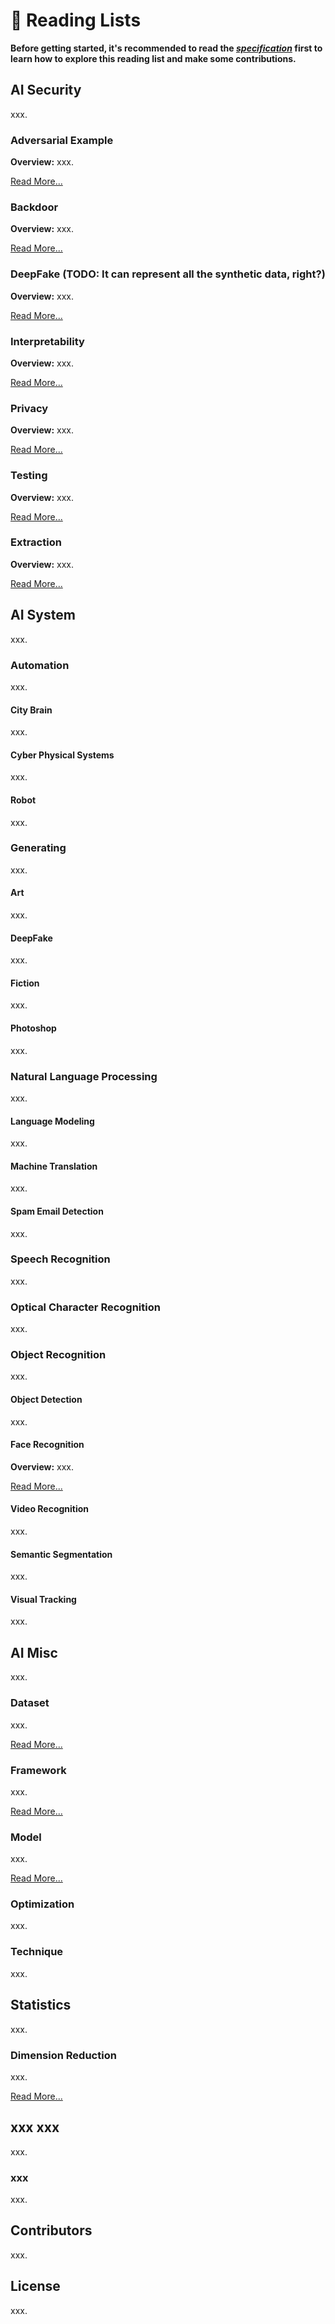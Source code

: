 # 📖 Reading Lists

**Before getting started, it's recommended to read the [_specification_](./specification.md) first to learn how to explore this reading list and make some contributions.**

## AI Security

xxx.

### Adversarial Example

**Overview:** xxx.

[Read More...](./ai-security/adversarial-example/README.md)

### Backdoor

**Overview:** xxx.

[Read More...](./ai-security/backdoor/README.md)

### DeepFake (TODO: It can represent all the synthetic data, right?)

**Overview:** xxx.

[Read More...](./ai-security/deepfake/README.md)

### Interpretability

**Overview:** xxx.

[Read More...](./ai-security/interpretability/README.md)

### Privacy

**Overview:** xxx.

[Read More...](./ai-security/privacy/README.md)

### Testing

**Overview:** xxx.

[Read More...](./ai-security/testing/README.md)

### Extraction

**Overview:** xxx.

[Read More...](./ai-security/extraction/README.md)

## AI System

xxx.

### Automation

xxx.

#### City Brain

xxx.

#### Cyber Physical Systems

xxx.

#### Robot

xxx.

### Generating

xxx.

#### Art

xxx.

#### DeepFake

xxx.

#### Fiction

xxx.

#### Photoshop

xxx.

### Natural Language Processing

xxx.

#### Language Modeling

xxx.

#### Machine Translation

xxx.

#### Spam Email Detection

xxx.

### Speech Recognition

xxx.

### Optical Character Recognition

xxx.

### Object Recognition

xxx.

#### Object Detection

xxx.

#### Face Recognition

**Overview:** xxx.

[Read More...](./ai-system/face-recognition/README.md)

#### Video Recognition

xxx.

#### Semantic Segmentation

xxx.

#### Visual Tracking

xxx.

## AI Misc

xxx.

### Dataset

xxx.

[Read More...](./ai-misc/dataset/README.md)

### Framework

xxx.

[Read More...](./ai-misc/framework/README.md)

### Model

xxx.

[Read More...](./ai-misc/model/README.md)

### Optimization

xxx.

### Technique

xxx.

## Statistics

xxx.

### Dimension Reduction

xxx.

[Read More...](./statistics/dimension-reduction/README.md)

## xxx xxx

xxx.

### xxx

xxx.

## Contributors

xxx.

## License

xxx.
